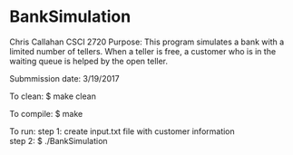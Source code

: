 # BankSimulation

Chris Callahan
CSCI 2720
Purpose:  This program simulates a bank with a limited number of tellers. When a teller is free, a customer who is in the waiting queue is helped by the open teller. 

Submmission date: 3/19/2017

To clean: $ make clean

To compile: $ make

To run: step 1: create input.txt file with customer information  
      	step 2: $ ./BankSimulation
